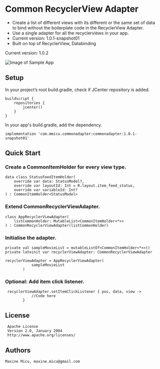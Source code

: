 # Common RecyclerView Adapter

* Create a list of different views with its different or the same set of data to bind without the boilerplate code in the RecyclerView Adapter.
* Use a single adapter for all the recyclerviews in your app.
* Current version: 1.0.1-snapshot01
* Built on top of RecyclerView, Databinding

Current version: 1.0.2

![Image of Sample App](https://github.com/topotopo/common-recyclerview-adapter-android/blob/master/screenshot.png)

## Setup
In your project’s root build.gradle, check if JCenter repository is added.
```
buildscript {
    repositories {
        jcenter()     
    }
}
```

In your app's build.gradle, add the dependency.
```
implementation 'com.mmicu.commonadapter:commonadapter:1.0.1-snapshot01'
```

## Quick Start

### Create a CommonItemHolder for every view type.
```
data class StatusFeedItemHolder(
    override var data: StatusModel?,
    override var layoutId: Int = R.layout.item_feed_status,
    override var variableId: Int?
) : CommonItemHolder<StatusModel>
```

### Extend CommonRecyclerViewAdapter.
```
class AppRecyclerViewAdapter(
    listCommonHolder: MutableList<CommonItemHolder<*>>
) : CommonRecyclerViewAdapter(listCommonHolder)
```

### Initialise the adapter.
```
private val sampleMovieList = mutableListOf<CommonItemHolder<*>>()
private lateinit var recyclerViewAdapter: CommonRecyclerViewAdapter

recyclerViewAdapter = AppRecyclerViewAdapter(
            sampleMovieList
        )
```

### Optional: Add item click listener.
```
 recyclerViewAdapter.setItemClickListener { pos, data, view ->
            //Code here
        }
```

## License
```
 Apache License
 Version 2.0, January 2004
 http://www.apache.org/licenses/
```

## Authors
```Maxine Micu, maxine.micu@gmail.com```
